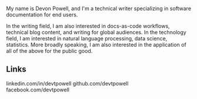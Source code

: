 My name is Devon Powell, and I'm a technical writer specializing in software documentation for end users. 

In the writing field, I am also interested in docs-as-code workflows, technical blog content, and writing for global audiences. In the technology field, I am interested in natural language processing, data science, statistics. More broadly speaking, I am also interested in the application of all of the above for the public good.

## Links

linkedin.com/in/devtpowell
github.com/devtpowell
facebook.com/devtpowell

